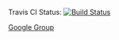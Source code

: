 Travis CI Status: [![Build Status](https://travis-ci.org/ProPra16/programmierpraktikum-abschlussprojekt-h4up1s4ach3-z4h13n-1m-n4m3n.svg?branch=master)](https://travis-ci.org/ProPra16/programmierpraktikum-abschlussprojekt-h4up1s4ach3-z4h13n-1m-n4m3n)

[Google Group](https://groups.google.com/forum/#!forum/h4up1s4ach3-z4h13n-1m-n4m3n)